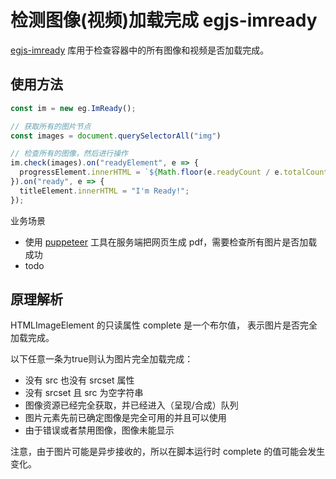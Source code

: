 # 检测图像(视频)加载完成 egjs-imready

[egjs-imready](https://github.com/naver/egjs-imready) 库用于检查容器中的所有图像和视频是否加载完成。

## 使用方法

```ts
const im = new eg.ImReady();

// 获取所有的图片节点
const images = document.querySelectorAll("img")

// 检查所有的图像，然后进行操作
im.check(images).on("readyElement", e => {
  progressElement.innerHTML = `${Math.floor(e.readyCount / e.totalCount * 100)}%`;
}).on("ready", e => {
  titleElement.innerHTML = "I'm Ready!";
});
```

业务场景
- 使用 [puppeteer](https://github.com/puppeteer/puppeteer) 工具在服务端把网页生成 pdf，需要检查所有图片是否加载成功 
- todo

## 原理解析
HTMLImageElement 的只读属性 complete 是一个布尔值， 表示图片是否完全加载完成。

以下任意一条为true则认为图片完全加载完成：
- 没有 src 也没有 srcset 属性
- 没有 srcset 且 src 为空字符串
- 图像资源已经完全获取，并已经进入（呈现/合成）队列
- 图片元素先前已确定图像是完全可用的并且可以使用
- 由于错误或者禁用图像，图像未能显示

注意，由于图片可能是异步接收的，所以在脚本运行时 complete 的值可能会发生变化。